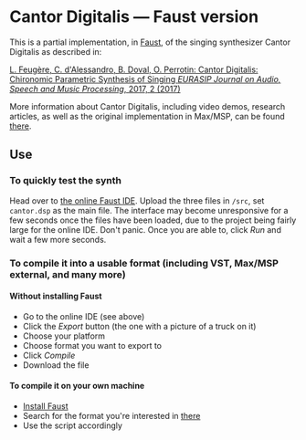 Cantor Digitalis — Faust version
=================================

This is a partial implementation, in [Faust](https://faust.grame.fr/), of the singing synthesizer Cantor Digitalis as described in:

[L. Feugère, C. d'Alessandro, B. Doval, O. Perrotin:
Cantor Digitalis: Chironomic Parametric Synthesis of Singing
*EURASIP Journal on Audio, Speech and Music Processing*, 2017, 2 (2017)](https://doi.org/10.1186/s13636-016-0098-5)

More information about Cantor Digitalis, including video demos, research articles, as well as the original implementation in Max/MSP, can be found [there](https://cantordigitalis.limsi.fr/).


Use
----

### To quickly test the synth

Head over to [the online Faust IDE](https://faustide.grame.fr/). Upload the three files in `/src`, set `cantor.dsp` as the main file. The interface may become unresponsive for a few seconds once the files have been loaded, due to the project being fairly large for the online IDE. Don't panic. Once you are able to, click *Run* and wait a few more seconds.

### To compile it into a usable format (including VST, Max/MSP external, and many more)

#### Without installing Faust

* Go to the online IDE (see above)
* Click the *Export* button (the one with a picture of a truck on it)
* Choose your platform
* Choose format you want to export to
* Click *Compile*
* Download the file

#### To compile it on your own machine

* [Install Faust](https://faust.grame.fr/downloads/)
* Search for the format you're interested in [there](https://faustdoc.grame.fr/manual/tools/)
* Use the script accordingly

